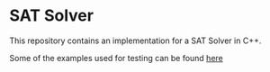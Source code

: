 # SAT Solver
This repository contains an implementation for a SAT Solver in C++.

Some of the examples used for testing can be found [here](https://people.sc.fsu.edu/~jburkardt/data/cnf/cnf.html)

